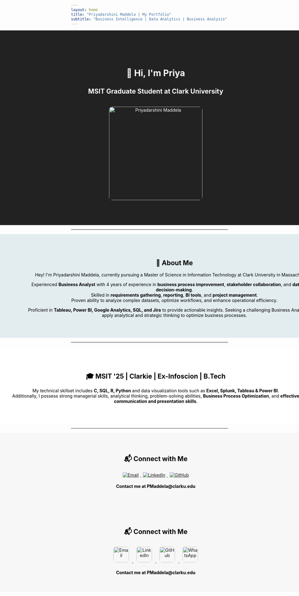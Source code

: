 ```yaml
---
layout: home
title: "Priyadarshini Maddela | My Portfolio"
subtitle: "Business Intelligence | Data Analytics | Business Analysis"
---
```


<div style="background-color:#222; color:white; padding: 80px 20px; width: 100vw; margin-left: calc(-50vw + 50%); text-align: center;">

<h1>👋 Hi, I'm Priya</h1>

<h2>MSIT Graduate Student at Clark University</h2>

<img src="/assets/images/your_image.jpg" alt="Priyadarshini Maddela" width="300" style="border-radius: 10px; margin-top: 20px;"/>

</div>

---

<div style="background-color:#e3edf0; color:black; padding: 50px 80px; width: 100vw; margin-left: calc(-50vw + 50%); text-align: center;">

<h2>📖 About Me</h2>

<p style="margin: 0 auto; text-align: center;">

Hey! I'm Priyadarshini Maddela, currently pursuing a Master of Science in Information Technology at Clark University in Massachusetts.

Experienced <strong>Business Analyst</strong> with 4 years of experience in <strong>business process improvement</strong>, <strong>stakeholder collaboration</strong>, and <strong>data-driven decision-making</strong>.  
Skilled in <strong>requirements gathering</strong>, <strong>reporting</strong>, <strong>BI tools</strong>, and <strong>project management</strong>.  
Proven ability to analyze complex datasets, optimize workflows, and enhance operational efficiency.

Proficient in <strong>Tableau, Power BI, Google Analytics, SQL, and Jira</strong> to provide actionable insights. Seeking a challenging Business Analyst role to apply analytical and strategic thinking to optimize business processes.

</p>

</div>

---

<div style="background-color:white; color:black; padding: 50px 20px; width: 100vw; margin-left: calc(-50vw + 50%); text-align: center;">

<h2>🎓 
<strong>MSIT '25 | Clarkie | Ex-Infoscion | B.Tech</strong><br>
</h2>

<p style="margin: 0 auto; text-align: center;">


My technical skillset includes <strong>C, SQL, R, Python</strong> and data visualization tools such as <strong>Excel, Splunk, Tableau & Power BI</strong>.  
Additionally, I possess strong managerial skills, analytical thinking, problem-solving abilities, <strong>Business Process Optimization</strong>, and <strong>effective communication and presentation skills</strong>.

</p>

</div>

---

<div style="background-color:#f7f7f7; color:black; padding: 40px 20px; width: 100vw; margin-left: calc(-50vw + 50%); text-align: center;">

<h2>📬 Connect with Me</h2>

<p>

<a href="mailto:maddelapriyadarshini@gmail.com">
<img src="https://img.shields.io/badge/mailto:maddelapriyadarshini@gmail.com" alt="Email" style="margin: 5px;">
</a>

<a href="https://www.linkedin.com/in/yourprofile">
<img src="https://img.shields.io/badge/https://www.linkedin.com/in/pmaddela/" alt="LinkedIn" style="margin: 5px;">
</a>

<a href="https://github.com/priyadarshnimaddela">
<img src="https://img.shields.io/badge/https://github.com/PriyadarshiniMaddela" alt="GitHub" style="margin: 5px;">
</a>

</p>

<p><strong>Contact me at PMaddela@clarku.edu</strong></p>

</div>


<div style="background-color:#f7f7f7; color:black; padding: 40px 20px; width: 100vw; margin-left: calc(-50vw + 50%); text-align: center;">

<h2>📬 Connect with Me</h2>

<p>

<a href="mailto:maddelapriyadarshini@gmail.com">
<img src="/assets/outlook.jpg" alt="Email" width="50" style="margin: 10px; border-radius: 8px;">
</a>

<a href="https://www.linkedin.com/in/pmaddela/">
<img src="/assets/linkedin.jpg" alt="LinkedIn" width="50" style="margin: 10px; border-radius: 8px;">
</a>

<a href="https://github.com/PriyadarshiniMaddela">
<img src="/assets/github.jpg" alt="GitHub" width="50" style="margin: 10px; border-radius: 8px;">
</a>

<a href="#">
<img src="/assets/wtsapp.jpg" alt="WhatsApp" width="50" style="margin: 10px; border-radius: 8px;">
</a>

</p>

<p><strong>Contact me at PMaddela@clarku.edu</strong></p>

</div>


